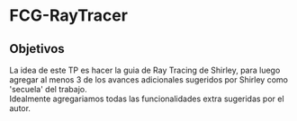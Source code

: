 # FCG-RayTracer
## Objetivos
La idea de este TP es hacer la guia de Ray Tracing de Shirley,
para luego agregar al menos 3 de los avances adicionales sugeridos por Shirley como 'secuela' del trabajo.  
Idealmente agregariamos todas las funcionalidades extra sugeridas por el autor.
